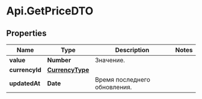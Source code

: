 # Api.GetPriceDTO

## Properties

Name | Type | Description | Notes
------------ | ------------- | ------------- | -------------
**value** | **Number** | Значение. | 
**currencyId** | [**CurrencyType**](CurrencyType.md) |  | 
**updatedAt** | **Date** | Время последнего обновления. | 


